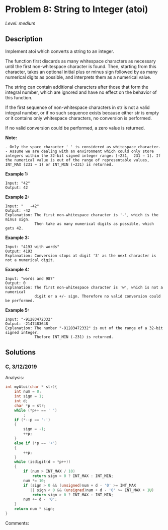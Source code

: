 # Problem 8: String to Integer (atoi)
*Level: medium*
## Description
Implement atoi which converts a string to an integer.

The function first discards as many whitespace characters as necessary until the first non-whitespace character is found. Then, starting from this character, takes an optional initial plus or minus sign followed by as many numerical digits as possible, and interprets them as a numerical value.

The string can contain additional characters after those that form the integral number, which are ignored and have no effect on the behavior of this function.

If the first sequence of non-whitespace characters in str is not a valid integral number, or if no such sequence exists because either str is empty or it contains only whitespace characters, no conversion is performed.

If no valid conversion could be performed, a zero value is returned.

**Note:**

    - Only the space character ' ' is considered as whitespace character.
    - Assume we are dealing with an environment which could only store integers within the 32-bit signed integer range: [−231,  231 − 1]. If the numerical value is out of the range of representable values, INT_MAX (231 − 1) or INT_MIN (−231) is returned.

**Example 1:**
```
Input: "42"
Output: 42
```
**Example 2:**
```
Input: "   -42"
Output: -42
Explanation: The first non-whitespace character is '-', which is the minus sign.
             Then take as many numerical digits as possible, which gets 42.
```
**Example 3:**
```
Input: "4193 with words"
Output: 4193
Explanation: Conversion stops at digit '3' as the next character is not a numerical digit.
```
**Example 4:**
```
Input: "words and 987"
Output: 0
Explanation: The first non-whitespace character is 'w', which is not a numerical 
             digit or a +/- sign. Therefore no valid conversion could be performed.
```
**Example 5:**
```
Input: "-91283472332"
Output: -2147483648
Explanation: The number "-91283472332" is out of the range of a 32-bit signed integer.
             Thefore INT_MIN (−231) is returned.
```
## Solutions
### C, 3/12/2019
Analysis:
```c
int myAtoi(char * str){
    int num = 0;
    int sign = 1;
    int d;
    char *p = str;
    while (*p++ == ' ')
        ;
    if (*--p == '-')
    {
        sign = -1;
        ++p;
    }
    else if (*p == '+')
    {
        ++p;
    }
    while (isdigit(d = *p++))
    {
        if (num > INT_MAX / 10)
            return sign > 0 ? INT_MAX : INT_MIN;
        num *= 10;
        if (sign > 0 && (unsigned)num + d - '0' >= INT_MAX
           || sign < 0 && (unsigned)num + d - '0' >= INT_MAX + 1U)
            return sign > 0 ? INT_MAX : INT_MIN;
        num += d - '0';
    }
    return num * sign;
}

```
Comments: